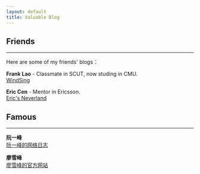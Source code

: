 ```yaml
---
layout: default
title: Valuable Blog
---
```


## Friends
---

Here are some of my friends' blogs：

**Frank Lao** - Classmate in SCUT, now studing in CMU.
<br/>
[WindSing](https://windsing.me/)

**Eric Cen** - Mentor in Ericsson.
<br/>
[Eric's Neverland](http://ericcenblog.com/)

## Famous
---

**阮一峰**
<br/>
[阮一峰的网络日志](http://www.ruanyifeng.com/blog/)

**廖雪峰**
<br/>
[廖雪峰的官方网站](http://www.liaoxuefeng.com/)



